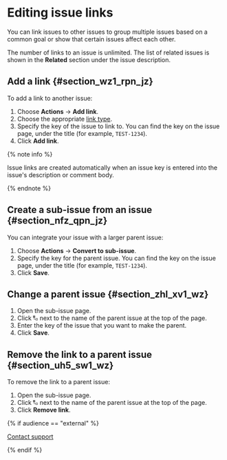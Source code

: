 # Editing issue links

You can link issues to other issues to group multiple issues based on a common goal or show that certain issues affect each other.

The number of links to an issue is unlimited. The list of related issues is shown in the **Related** section under the issue description.

## Add a link {#section_wz1_rpn_jz}

To add a link to another issue:

1. Choose **Actions** → **Add link**.
1. Choose the appropriate [link type](links.md).
1. Specify the key of the issue to link to. You can find the key on the issue page, under the title (for example, `TEST-1234`).
1. Click **Add link**.

{% note info %}

Issue links are created automatically when an issue key is entered into the issue's description or comment body.

{% endnote %}

## Create a sub-issue from an issue {#section_nfz_qpn_jz}

You can integrate your issue with a larger parent issue:

1. Choose **Actions** → **Convert to sub-issue**.
1. Specify the key for the parent issue. You can find the key on the issue page, under the title (for example, `TEST-1234`).
1. Click **Save**.

## Change a parent issue {#section_zhl_xv1_wz}

1. Open the sub-issue page.
1. Click ![](../../_assets/tracker/edit-parent.png) next to the name of the parent issue at the top of the page.
1. Enter the key of the issue that you want to make the parent.
1. Click **Save**.

## Remove the link to a parent issue {#section_uh5_sw1_wz}

To remove the link to a parent issue:

1. Open the sub-issue page.
1. Click ![](../../_assets/tracker/edit-parent.png) next to the name of the parent issue at the top of the page.
1. Click **Remove link**.

{% if audience == "external" %}

[Contact support](../troubleshooting.md)

{% endif %}

